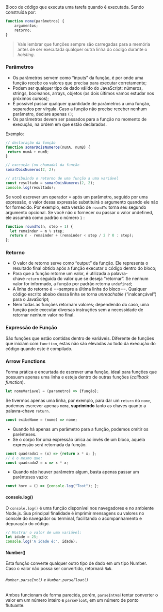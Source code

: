 Bloco de código que executa uma tarefa quando é executada. Sendo construída por:

```js
function nome(parâmetros) {
	argumentos;
	retorno;
}
```

>Vale lembrar que funções sempre são carregadas para a memória antes de ser executada qualquer outra linha do código durante o *hoisting*. 

### Parâmetros

- Os parâmetros servem como “inputs” da função, é por onde uma função recebe os valores que precisa para executar corretamente;
- Podem ser qualquer tipo de dado válido do JavaScript: números, strings, booleanos, arrays, objetos (os dois últimos vamos estudar nos próximos cursos);
- É possível passar qualquer quantidade de parâmetros a uma função, separados por vírgula. Caso a função não precise receber nenhum parâmetro, declare apenas `()`;
- Os parâmetros devem ser passados para a função no momento de execução, na ordem em que estão declarados.

Exemplo:
```js
// declaração da função
function somarDoisNumeros(numA, numB) {
 return numA + numB;
}

// execução (ou chamada) da função
somarDoisNumeros(2, 2);

// atribuindo o retorno de uma função a uma variável
const resultado = somarDoisNumeros(2, 2);
console.log(resultado);
```

Se você escrever um operador = após um parâmetro, seguido por uma expressão, o valor dessa expressão substituirá o argumento quando ele não for fornecido. Por exemplo, esta versão de `roundTo` torna seu segundo argumento opcional. Se você não o fornecer ou passar o valor undefined, ele assumirá como padrão o número `1` :

```js
function roundTo(n, step = 1) {
  let remainder = n % step;
  return n - remainder + (remainder < step / 2 ? 0 : step);
};
```

### Retorno

- O valor de retorno serve como “output” da função. Ele representa o resultado final obtido após a função executar o código dentro do bloco;
- Para que a função retorne um valor, é utilizada a palavra-chave `return` seguida do valor que se deseja “retornar”. Se nenhum valor for informado, a função por padrão retorna `undefined`;
- A linha do retorno é ==sempre a última linha do bloco==. Qualquer código escrito abaixo dessa linha se torna _unreachable_ (“inalcançável”) para o JavaScript;
- Nem todas as funções retornam valores; dependendo do caso, uma função pode executar diversas instruções sem a necessidade de retornar nenhum valor no final.

### Expressão de Função

São funções que estão contidas dentro de variáveis. Diferente de funções que iniciam com `function`, estas não são elevadas ao todo da execução do código quando este é compilado.

### Arrow Functions
Forma prática e encurtada de escrever uma função, ideal para funções que possuem apenas uma linha e esteja dentro de outras funções (*callback function*).

```js
let nomeVariavel = (parametro) => {função};
```

Se tivermos apenas uma linha, por exemplo, para dar um `return` no `nome`, podemos escrever apenas `nome`, **suprimindo** tanto as chaves quanto a palavra-chave `return`.
```js
const exibeNome = (nome) => nome;
```

- Quando há apenas um parâmetro para a função, podemos omitir os parênteses.
- Se o corpo for uma expressão única ao invés de um bloco, aquela expressão será retornada da função.

```js
const quadrado1 = (x) => {return x * x; };
// é o mesmo que:
const quadrado2 = x => x * x;
```

- Quando não houver parâmetro algum, basta apenas passar um parênteses vazio:

```js
const horn = () => {console.log("Toot"); };
```

#### console.log()
O `console.log()` é uma função disponível nos navegadores e no ambiente Node.js. Sua principal finalidade é imprimir mensagens ou valores no console do navegador ou terminal, facilitando o acompanhamento e depuração do código.

```js
// Mostrar o valor de uma variável:
let idade = 25;
console.log('A idade é:', idade);
```

#### Number()
Esta função converte qualquer outro tipo de dado em um tipo Number. Caso o valor não possa ser convertido, retornará `NaN`.
###### `Number.parseInt()` e `Number.parseFloat()`

Ambos funcionam de forma parecida, porém, `parseInt`vai tentar converter o valor em um número inteiro e `parseFloat`, em um número de ponto flutuante.

